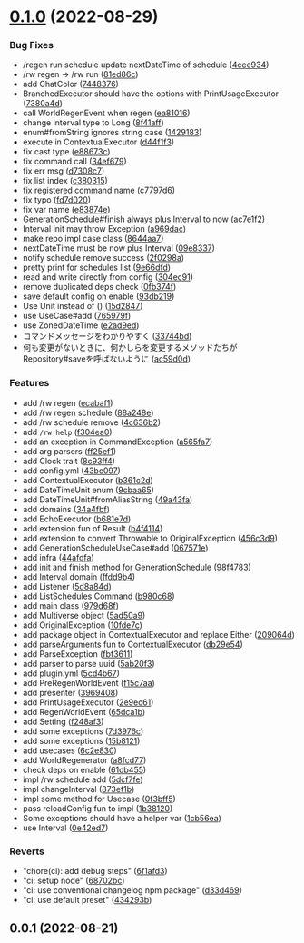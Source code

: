 # [0.1.0](https://github.com/GiganticMinecraft/RegenerateWorld/compare/v0.0.1...v0.1.0) (2022-08-29)


### Bug Fixes

* /regen run schedule update nextDateTime of schedule ([4cee934](https://github.com/GiganticMinecraft/RegenerateWorld/commit/4cee934f4fd9887e2d72b95f0d250d620d56d737))
* /rw regen -> /rw run ([81ed86c](https://github.com/GiganticMinecraft/RegenerateWorld/commit/81ed86c0e410195e1c9f07e1ae846d3b4300c740))
* add ChatColor ([7448376](https://github.com/GiganticMinecraft/RegenerateWorld/commit/7448376b55a09cd6011400e4769224840d2915cd))
* BranchedExecutor should have the options with PrintUsageExecutor ([7380a4d](https://github.com/GiganticMinecraft/RegenerateWorld/commit/7380a4da06821cc1f6937f1c4343e73108382a3c))
* call WorldRegenEvent when regen ([ea81016](https://github.com/GiganticMinecraft/RegenerateWorld/commit/ea81016348fc74e6c994fc186053eadca2dbfe09))
* change interval type to Long ([8f41aff](https://github.com/GiganticMinecraft/RegenerateWorld/commit/8f41aff5bafa0b8aecc2d88257367bef1caf1625))
* enum#fromString ignores string case ([1429183](https://github.com/GiganticMinecraft/RegenerateWorld/commit/1429183074c0c2a7151ba14cb501df3efd090d85))
* execute in ContextualExecutor ([d44f1f3](https://github.com/GiganticMinecraft/RegenerateWorld/commit/d44f1f3d9c88b8cd0c3a953106c9e2b16d4589db))
* fix cast type ([e88673c](https://github.com/GiganticMinecraft/RegenerateWorld/commit/e88673c0b381f69b01c46b4099d1d59f01d4157a))
* fix command call ([34ef679](https://github.com/GiganticMinecraft/RegenerateWorld/commit/34ef679ec5982e33861fff95452c9df4e97c2868))
* fix err msg ([d7308c7](https://github.com/GiganticMinecraft/RegenerateWorld/commit/d7308c7d8fea9a4a6a9cd6df9dd7b132fdb0dd1e))
* fix list index ([c380315](https://github.com/GiganticMinecraft/RegenerateWorld/commit/c380315277daa494f93b3b0e48e1860307af3675))
* fix registered command name ([c7797d6](https://github.com/GiganticMinecraft/RegenerateWorld/commit/c7797d6f1c0502953ab884cdc0a9bd8b260e263a))
* fix typo ([fd7d020](https://github.com/GiganticMinecraft/RegenerateWorld/commit/fd7d02081aa9416eaf1b6d4c6ee203eb33eef247))
* fix var name ([e83874e](https://github.com/GiganticMinecraft/RegenerateWorld/commit/e83874edcb68bd4d358be574394cc297044844c0))
* GenerationSchedule#finish always plus Interval to now ([ac7e1f2](https://github.com/GiganticMinecraft/RegenerateWorld/commit/ac7e1f2cf5d82d99a3325a63815bd36b8fee844e))
* Interval init may throw Exception ([a969dac](https://github.com/GiganticMinecraft/RegenerateWorld/commit/a969dac9b20d9cd5f502ff95fa6816705a4c2801))
* make repo impl case class ([8644aa7](https://github.com/GiganticMinecraft/RegenerateWorld/commit/8644aa77761e1c4cf31709b13d384c4a64728e4e))
* nextDateTime must be now plus Interval ([09e8337](https://github.com/GiganticMinecraft/RegenerateWorld/commit/09e8337ea008c629b9f584e4c4d01b11fce18061))
* notify schedule remove success ([2f0298a](https://github.com/GiganticMinecraft/RegenerateWorld/commit/2f0298a395a096a8f54d399a76f1085041d9ef52))
* pretty print for schedules list ([9e66dfd](https://github.com/GiganticMinecraft/RegenerateWorld/commit/9e66dfd42a5babb996e3f7d86261a89a7c0bbe23))
* read and write directly from config ([304ec91](https://github.com/GiganticMinecraft/RegenerateWorld/commit/304ec9132ab4736b1d5247a53364a71813ab16fa))
* remove duplicated deps check ([0fb374f](https://github.com/GiganticMinecraft/RegenerateWorld/commit/0fb374f32ff6164e52eb56db56ca53fd0327ced2))
* save default config on enable ([93db219](https://github.com/GiganticMinecraft/RegenerateWorld/commit/93db219e3d9e50eea166bafd1a4f90b73401355a))
* Use Unit instead of () ([15d2847](https://github.com/GiganticMinecraft/RegenerateWorld/commit/15d2847507fb840a99b12ea10104194799c61114))
* use UseCase#add ([765979f](https://github.com/GiganticMinecraft/RegenerateWorld/commit/765979f24bae0d0cabb93f3878ee03ec47f22ac1))
* use ZonedDateTime ([e2ad9ed](https://github.com/GiganticMinecraft/RegenerateWorld/commit/e2ad9edcb397f28a5f3e16ecf5d610997014c003))
* コマンドメッセージをわかりやすく ([33744bd](https://github.com/GiganticMinecraft/RegenerateWorld/commit/33744bd41b541995351b963e78025c2d04af48bd))
* 何も変更がないときに、何かしらを変更するメソッドたちがRepository#saveを呼ばないように ([ac59d0d](https://github.com/GiganticMinecraft/RegenerateWorld/commit/ac59d0d9e547999cabc0c6336f19a446d2398964))


### Features

* add /rw regen ([ecabaf1](https://github.com/GiganticMinecraft/RegenerateWorld/commit/ecabaf15a962de47ce111397ad206f200387a459))
* add /rw regen schedule ([88a248e](https://github.com/GiganticMinecraft/RegenerateWorld/commit/88a248e9c3c9e1e69a602b0f872961ce20193b43))
* add /rw schedule remove ([4c636b2](https://github.com/GiganticMinecraft/RegenerateWorld/commit/4c636b297e0abeb10f6132573375d8737f80ad44))
* add `/rw help` ([f304ea0](https://github.com/GiganticMinecraft/RegenerateWorld/commit/f304ea02944846087ea733e60b6f2ace7e5601c5))
* add an exception in CommandException ([a565fa7](https://github.com/GiganticMinecraft/RegenerateWorld/commit/a565fa729415c43462b2314dd277f6ac57e92c9c))
* add arg parsers ([ff25ef1](https://github.com/GiganticMinecraft/RegenerateWorld/commit/ff25ef14d88cadaf682d099e4186c875200543fc))
* add Clock trait ([8c93ff4](https://github.com/GiganticMinecraft/RegenerateWorld/commit/8c93ff403ec51af6414c62181df6cb3f35f5da25))
* add config.yml ([43bc097](https://github.com/GiganticMinecraft/RegenerateWorld/commit/43bc097d4be6a68293179c3efbb0ef825fca5354))
* add ContextualExecutor ([b361c2d](https://github.com/GiganticMinecraft/RegenerateWorld/commit/b361c2d1ad81f50e553c0015083b7a9f37787c68))
* add DateTimeUnit enum ([9cbaa65](https://github.com/GiganticMinecraft/RegenerateWorld/commit/9cbaa654b18ab2d1a211be8fc49689a619b41530))
* add DateTimeUnit#fromAliasString ([49a43fa](https://github.com/GiganticMinecraft/RegenerateWorld/commit/49a43fa605c8bbfb4d5010a37f5d351b7a97f901))
* add domains ([34a4fbf](https://github.com/GiganticMinecraft/RegenerateWorld/commit/34a4fbfc8d20aa599317579183843d0bc445e1ef))
* add EchoExecutor ([b681e7d](https://github.com/GiganticMinecraft/RegenerateWorld/commit/b681e7d62665501068d4ca26efd5cd6610792bb2))
* add extension fun of Result ([b4f4114](https://github.com/GiganticMinecraft/RegenerateWorld/commit/b4f41140ede5e2e404d1de7970e607cf0cab9360))
* add extension to convert Throwable to OriginalException ([456c3d9](https://github.com/GiganticMinecraft/RegenerateWorld/commit/456c3d9a5015880419f1b6a35698e55452e02415))
* add GenerationScheduleUseCase#add ([067571e](https://github.com/GiganticMinecraft/RegenerateWorld/commit/067571e62020e6481430fbe55a4f837f635e10df))
* add infra ([44afdfa](https://github.com/GiganticMinecraft/RegenerateWorld/commit/44afdfac6e17c4cc11f8b1a6e5b4d328466edaa7))
* add init and finish method for GenerationSchedule ([98f4783](https://github.com/GiganticMinecraft/RegenerateWorld/commit/98f4783d70ecfda3f84dda1557d2fff18a9649d4))
* add Interval domain ([ffdd9b4](https://github.com/GiganticMinecraft/RegenerateWorld/commit/ffdd9b4d523d82c8c57f9d95e6a66d40207ce408))
* add Listener ([5d8a84d](https://github.com/GiganticMinecraft/RegenerateWorld/commit/5d8a84df30d6cc2d37112500fbe2296422413040))
* add ListSchedules Command ([b980c68](https://github.com/GiganticMinecraft/RegenerateWorld/commit/b980c685d330954640f040faa0e278e32eea200b))
* add main class ([979d68f](https://github.com/GiganticMinecraft/RegenerateWorld/commit/979d68f7a0fff21eee2a6d9c8f2003beb4701cf4))
* add Multiverse object ([5ad50a9](https://github.com/GiganticMinecraft/RegenerateWorld/commit/5ad50a9a298db4ed3bb3a90e36364b4bdc650e55))
* add OriginalException ([10fde7c](https://github.com/GiganticMinecraft/RegenerateWorld/commit/10fde7ceb2696daea7cf2c492ae3e07f5b576097))
* add package object in ContextualExecutor and replace Either ([209064d](https://github.com/GiganticMinecraft/RegenerateWorld/commit/209064dcceda0f2f1bcae45a073659507bb4d453))
* add parseArguments fun to ContextualExecutor ([db29e54](https://github.com/GiganticMinecraft/RegenerateWorld/commit/db29e54ff39e22074a89d2138a1f9bca166c3ad1))
* add ParseException ([fbf3611](https://github.com/GiganticMinecraft/RegenerateWorld/commit/fbf3611bcdf76946f5541f71927fde900c74cbd2))
* add parser to parse uuid ([5ab20f3](https://github.com/GiganticMinecraft/RegenerateWorld/commit/5ab20f3d315aa26a10392ac3805608279919ea40))
* add plugin.yml ([5cd4b67](https://github.com/GiganticMinecraft/RegenerateWorld/commit/5cd4b679eaa76f4e9913eb06f8ad4b289d80acff))
* add PreRegenWorldEvent ([f15c7aa](https://github.com/GiganticMinecraft/RegenerateWorld/commit/f15c7aa44fa25224f2d31f7499a32a6813c5294a))
* add presenter ([3969408](https://github.com/GiganticMinecraft/RegenerateWorld/commit/3969408edf5439fbcc4f97d705c1ca7a6d11e69a))
* add PrintUsageExecutor ([2e9ec61](https://github.com/GiganticMinecraft/RegenerateWorld/commit/2e9ec6104f2339a393b53fa71052f1dcf51381bd))
* add RegenWorldEvent ([65dca1b](https://github.com/GiganticMinecraft/RegenerateWorld/commit/65dca1b4953d11f2f0361fea483885400b01db52))
* add Setting ([f248af3](https://github.com/GiganticMinecraft/RegenerateWorld/commit/f248af3b2f9605d92f83e06c4c4712b889620433))
* add some exceptions ([7d3976c](https://github.com/GiganticMinecraft/RegenerateWorld/commit/7d3976cc6cb7cc8b6d9c7e249b2e71a5ea34b8e3))
* add some exceptions ([15b8121](https://github.com/GiganticMinecraft/RegenerateWorld/commit/15b81217c72e8cd35b8c45f1d9d4bf00563a9eeb))
* add usecases ([6c2e830](https://github.com/GiganticMinecraft/RegenerateWorld/commit/6c2e830040c1818c5432536495a83c484297a982))
* add WorldRegenerator ([a8fcd77](https://github.com/GiganticMinecraft/RegenerateWorld/commit/a8fcd77ff78a075fcf11c748853fb51ff2d73508))
* check deps on enable ([61db455](https://github.com/GiganticMinecraft/RegenerateWorld/commit/61db455ddb7d726e343500d2e4620412f71bccc1))
* impl /rw schedule add ([5dcf7fe](https://github.com/GiganticMinecraft/RegenerateWorld/commit/5dcf7fee9056b622dc9af24b6014c6de98a36d7b))
* impl changeInterval ([873ef1b](https://github.com/GiganticMinecraft/RegenerateWorld/commit/873ef1b2f258eb79530176c59ee27df0115413e3))
* impl some method for Usecase ([0f3bff5](https://github.com/GiganticMinecraft/RegenerateWorld/commit/0f3bff573e3170eca78c6cb26dccd2781addb456))
* pass reloadConfig fun to impl ([1b38120](https://github.com/GiganticMinecraft/RegenerateWorld/commit/1b38120f472ff09debf254077eafbfa0f2215ee9))
* Some exceptions should have a helper var ([1cb56ea](https://github.com/GiganticMinecraft/RegenerateWorld/commit/1cb56eaabae395574eb42a309e5783ab065dccdd))
* use Interval ([0e42ed7](https://github.com/GiganticMinecraft/RegenerateWorld/commit/0e42ed77371c225954ac5c6c0ecc304e669896d7))


### Reverts

* "chore(ci): add debug steps" ([6f1afd3](https://github.com/GiganticMinecraft/RegenerateWorld/commit/6f1afd3bcf4fb34ce421af54e21d2e5408235a06))
* "ci: setup node" ([68702bc](https://github.com/GiganticMinecraft/RegenerateWorld/commit/68702bc2a96353b78ac0a7a88115ff60a8146a47))
* "ci: use conventional changelog npm package" ([d33d469](https://github.com/GiganticMinecraft/RegenerateWorld/commit/d33d46968ca5d745309e958e7cc7078e449bc1ff))
* "ci: use default preset" ([434293b](https://github.com/GiganticMinecraft/RegenerateWorld/commit/434293b66d46da678956550c234640afad6b9207))



## 0.0.1 (2022-08-21)




